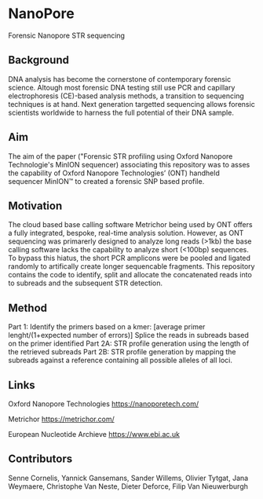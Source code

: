 # NanoPore
Forensic Nanopore STR sequencing

## Background

DNA analysis has become the cornerstone of contemporary forensic science. Altough most forensic DNA testing still use PCR and capillary 
electrophoresis (CE)-based analysis methods, a transition to sequencing techniques is at hand.
Next generation targetted sequencing allows forensic scientists worldwide to harness the full potential of their DNA sample. 

## Aim

The aim of the paper ("Forensic STR profiling using Oxford Nanopore Technologie's MinION sequencer) associating this repository was to asses the capability of Oxford Nanopore Technologies’ (ONT) handheld sequencer MinION™ to created a forensic SNP based profile. 

## Motivation

The cloud based base calling software Metrichor being used by ONT offers a fully integrated, bespoke, real-time analysis solution. However, as ONT sequencing was primarerly designed to analyze long reads (>1kb) the base calling software lacks the capability to analyze short (<100bp) sequences. 
To bypass this hiatus, the short PCR amplicons were be pooled and ligated randomly to artifically create longer sequencable fragments.
This repository contains the code to identify, split and allocate the concatenated reads into to subreads and the subsequent STR detection. 

## Method

Part 1:  Identify the primers based on a kmer: [average primer lenght/(1+expected number of errors)]
         Splice the reads in subreads based on the primer identified
Part 2A: STR profile generation using the length of the retrieved subreads
Part 2B: STR profile generation by mapping the subreads against a reference containing all possible alleles of all loci.

## Links

Oxford Nanopore Technologies
https://nanoporetech.com/

Metrichor
https://metrichor.com/

European Nucleotide Archieve
https://www.ebi.ac.uk

## Contributors

Senne Cornelis,
Yannick Gansemans,
Sander Willems,
Olivier Tytgat,
Jana Weymaere,
Christophe Van Neste,
Dieter Deforce,
Filip Van Nieuwerburgh 
